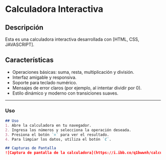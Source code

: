# Calculadora Interactiva

## Descripción
Esta es una calculadora interactiva desarrollada con [HTML, CSS, JAVASCRIPT].

## Características
- Operaciones básicas: suma, resta, multiplicación y división.
- Interfaz amigable y responsiva.
- Soporte para teclado numérico.
- Mensajes de error claros (por ejemplo, al intentar dividir por 0).
- Estilo dinámico y moderno con transiciones suaves.

---

### **Uso**

```markdown
## Uso
1. Abre la calculadora en tu navegador.
2. Ingresa los números y selecciona la operación deseada.
3. Presiona el botón `=` para ver el resultado.
4. Para limpiar los datos, utiliza el botón `C`.

## Capturas de Pantalla
![Captura de pantalla de la calculadora](https://i.ibb.co/q1bwwnh/calculator.jpg)



